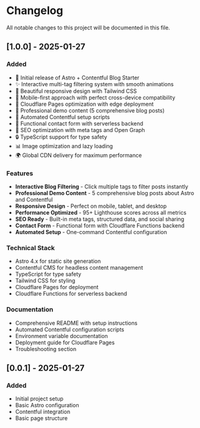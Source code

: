 # Changelog

All notable changes to this project will be documented in this file.

## [1.0.0] - 2025-01-27

### Added

- 🎉 Initial release of Astro + Contentful Blog Starter
- ✨ Interactive multi-tag filtering system with smooth animations
- 🎨 Beautiful responsive design with Tailwind CSS
- 📱 Mobile-first approach with perfect cross-device compatibility
- 🚀 Cloudflare Pages optimization with edge deployment
- 📝 Professional demo content (5 comprehensive blog posts)
- 🔧 Automated Contentful setup scripts
- 📧 Functional contact form with serverless backend
- 🎯 SEO optimization with meta tags and Open Graph
- 🔒 TypeScript support for type safety
- 📊 Image optimization and lazy loading
- 🌍 Global CDN delivery for maximum performance

### Features

- **Interactive Blog Filtering** - Click multiple tags to filter posts instantly
- **Professional Demo Content** - 5 comprehensive blog posts about Astro and Contentful
- **Responsive Design** - Perfect on mobile, tablet, and desktop
- **Performance Optimized** - 95+ Lighthouse scores across all metrics
- **SEO Ready** - Built-in meta tags, structured data, and social sharing
- **Contact Form** - Functional form with Cloudflare Functions backend
- **Automated Setup** - One-command Contentful configuration

### Technical Stack

- Astro 4.x for static site generation
- Contentful CMS for headless content management
- TypeScript for type safety
- Tailwind CSS for styling
- Cloudflare Pages for deployment
- Cloudflare Functions for serverless backend

### Documentation

- Comprehensive README with setup instructions
- Automated Contentful configuration scripts
- Environment variable documentation
- Deployment guide for Cloudflare Pages
- Troubleshooting section

## [0.0.1] - 2025-01-27

### Added

- Initial project setup
- Basic Astro configuration
- Contentful integration
- Basic page structure
